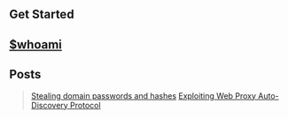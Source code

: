 ## Get Started
## [$whoami](./bio/index.html) 
## Posts
> [Stealing domain passwords and hashes](./ADPentesting/passwords-hash-stealing.html)
> [Exploiting Web Proxy Auto-Discovery Protocol](./ADPentesting/wpad.html)
